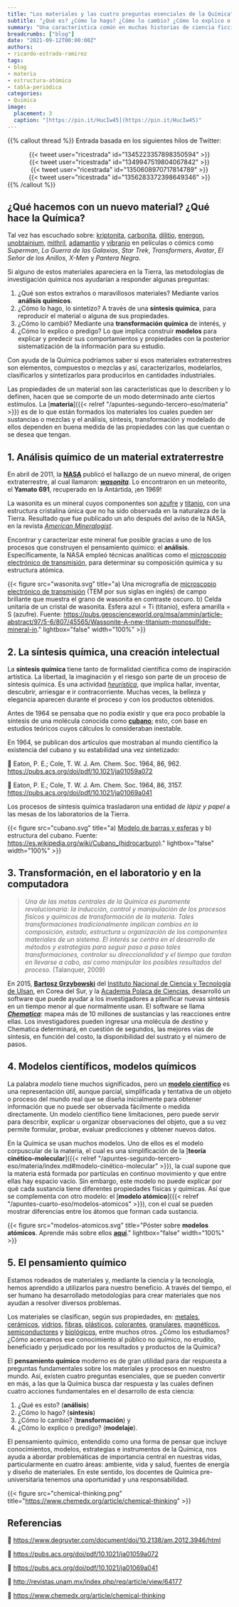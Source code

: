 ```yaml
---
title: "Los materiales y las cuatro preguntas esenciales de la Química"
subtitle: "¿Qué es? ¿Cómo lo hago? ¿Cómo lo cambio? ¿Cómo lo explico o predigo?"
summary: "Una característica común en muchas historias de ciencia ficción es la aparición de materiales de origen extraterrestre, con propiedades inusuales, extraordinarias, a veces benéficas y otras veces perjudiciales para los protagonistas y antagonistas de la historia."
breadcrumbs: ["blog"]
date: "2021-09-12T00:00:00Z"
authors:
- ricardo-estrada-ramirez
tags:
- blog
- materia
- estructura-atómica
- tabla-periódica
categories:
- Química
image:
  placement: 3
  caption: "[https://pin.it/HucIw45](https://pin.it/HucIw45)"
---
```


{{% callout thread %}}
Entrada basada en los siguientes hilos de Twitter:
<div align="center">
{{< tweet user="ricestrada" id="1345223357898350594" >}}
</div>
<div align="center">
{{< tweet user="ricestrada" id="1349947519804067842" >}}
</div>
<div align="center">
{{< tweet user="ricestrada" id="1350608970717814789" >}}
</div>
<div align="center">
{{< tweet user="ricestrada" id="1356283372398649346" >}}
</div>
{{% /callout %}}

## ¿Qué hacemos con un nuevo material? ¿Qué hace la Química?

Tal vez has escuchado sobre: [kriptonita](https://es.wikipedia.org/wiki/Kryptonita), [carbonita](https://starwars.fandom.com/es/wiki/Carbonita), [dilitio](https://es.wikipedia.org/wiki/Dilitio), [energon](https://transformerscinematicuniverse.fandom.com/es/wiki/Energon), [unobtainium](https://es.wikipedia.org/wiki/Unobtainium), [mithril](https://es.wikipedia.org/wiki/Mithril), [adamantio](https://es.wikipedia.org/wiki/Adamantium) y [vibranio](https://es.wikipedia.org/wiki/Vibranium) en películas o cómics como *Superman*, *La Guerra de las Galaxias*, *Star Trek*, *Transformers*, *Avatar*, *El Señor de los Anillos*, *X-Men* y *Pantera Negra*.

Si alguno de estos materiales apareciera en la Tierra, las metodologías de investigación química nos ayudarían a responder algunas preguntas:

1. ¿Qué son estos extraños o maravillosos materiales? Mediante varios **análisis químicos**.
2. ¿Cómo lo hago, lo sintetizo? A través de una **síntesis química**, para reproducir el material o alguna de sus propiedades.
3. ¿Cómo lo cambió? Mediante una **transformación química** de interés, y
4. ¿Cómo lo explico o predigo? Lo que implica construir **modelos** para explicar y predecir sus comportamientos y propiedades con la posterior sistematización de la información para su estudio.

Con ayuda de la Química podríamos saber si esos materiales extraterrestres son elementos, compuestos o mezclas y así, caracterizarlos, modelarlos, clasificarlos y sintetizarlos para producirlos en cantidades industriales.

Las propiedades de un material son las características que lo describen y lo definen, hacen que se comporte de un modo determinado ante ciertos estímulos. La [**materia**]({{< relref "/apuntes-segundo-tercero-eso/materia" >}}) es de lo que están formados los materiales los cuales pueden ser sustancias o mezclas y el análisis, síntesis, transformación y modelado de ellos dependen en buena medida de las propiedades con las que cuentan o se desea que tengan.

## 1. Análisis químico de un material extraterrestre

En abril de 2011, la [**NASA**](https://www.nasa.gov) publicó el hallazgo de un nuevo mineral, de origen extraterrestre, al cual llamaron: [***wasonita***](https://es.wikipedia.org/wiki/Wasonita). Lo encontraron en un meteorito, el **Yamato 691**, recuperado en la Antártida, ¡en 1969!

La wasonita es un mineral cuyos componentes son [azufre](https://es.wikipedia.org/wiki/Azufre) y [titanio](https://es.wikipedia.org/wiki/Titanio), con una estructura cristalina única que no ha sido observada en la naturaleza de la Tierra. Resultado que fue publicado un año después del aviso de la NASA, en la revista [*American Mineralogist*](https://pubs.geoscienceworld.org/msa/ammin/article-abstract/97/5-6/807/45565/Wassonite-A-new-titanium-monosulfide-mineral-in).

Encontrar y caracterizar este mineral fue posible gracias a uno de los procesos que construyen el pensamiento químico: el **análisis**. Específicamente, la NASA empleó técnicas analíticas como el [microscopio electrónico de transmisión](https://es.wikipedia.org/wiki/Microscopio_electrónico_de_transmisión), para determinar su composición química y su estructura atómica.

{{< figure src="wasonita.svg" title="a) Una micrografía de [microscopio electrónico de transmisión](https://es.wikipedia.org/wiki/Microscopio_electrónico_de_transmisión) (TEM por sus siglas en inglés) de campo brillante que muestra el grano de wasonita en contraste oscuro. b) Celda unitaria de un cristal de wasonita. Esfera azul = Ti (titanio), esfera amarilla = S (azufre). Fuente: https://pubs.geoscienceworld.org/msa/ammin/article-abstract/97/5-6/807/45565/Wassonite-A-new-titanium-monosulfide-mineral-in." lightbox="false" width="100%" >}}

## 2. La síntesis química, una creación intelectual

La **síntesis química** tiene tanto de formalidad científica como de inspiración artística. La libertad, la imaginación y el riesgo son parte de un proceso de síntesis química. Es una actividad [*heurística*](https://es.wikipedia.org/wiki/Heur%C3%ADstica), que implica hallar, inventar, descubrir, arriesgar e ir contracorriente. Muchas veces, la belleza y elegancia aparecen durante el proceso y con los productos obtenidos.

Antes de 1964 se pensaba que no podía existir y que era poco probable la síntesis de una molécula conocida como [**cubano**](https://es.wikipedia.org/wiki/Cubano_(hidrocarburo)); esto, con base en estudios teóricos cuyos cálculos lo consideraban inestable.

En 1964, se publican dos artículos que mostraban al mundo científico la existencia del cubano y su estabilidad una vez sintetizado:

📖 Eaton, P. E.; Cole, T. W. J. Am. Chem. Soc. 1964, 86, 962. https://pubs.acs.org/doi/pdf/10.1021/ja01059a072

📖 Eaton, P. E.; Cole, T. W. J. Am. Chem. Soc. 1964, 86, 3157. https://pubs.acs.org/doi/pdf/10.1021/ja01069a041

Los procesos de síntesis química trasladaron una entidad *de lápiz y papel* a las mesas de los laboratorios de la Tierra.

{{< figure src="cubano.svg" title="a) [Modelo de barras y esferas](https://es.wikipedia.org/wiki/Modelo_de_barras_y_esferas) y b) estructura del cubano. Fuente: https://es.wikipedia.org/wiki/Cubano_(hidrocarburo)." lightbox="false" width="100%" >}}

## 3. Transformación, en el laboratorio y en la computadora

> *Una de las metas centrales de la Química es puramente revolucionaria: la inducción, control y manipulación de los procesos físicos y químicos de transformación de la materia. Tales transformaciones tradicionalmente implican cambios en la composición, estado, estructura u organización de los componentes materiales de un sistema. El interés se centra en el desarrollo de métodos y estrategias para seguir paso a paso tales transformaciones, controlar su direccionalidad y el tiempo que tardan en llevarse a cabo, así como manipular los posibles resultados del proceso.* (Talanquer, 2009)

En 2015, [**Bartosz Grzybowski**](http://grzybowski-group.net/people/bartosz.asp) del [Instituto Nacional de Ciencia y Tecnología de Ulsan](https://www.unist.ac.kr/?go=main), en Corea del Sur, y la [Academia Polaca de Ciencias](https://es.wikipedia.org/wiki/Academia_Polaca_de_Ciencias), desarrolló un software que puede ayudar a los investigadores a planificar nuevas síntesis en un tiempo menor al que normalmente usan. El software se llama [***Chematica***](https://en.wikipedia.org/wiki/Chematica): mapea más de 10 millones de sustancias y las reacciones entre ellas. Los investigadores pueden ingresar una molécula de *destino* y Chematica determinará, en cuestión de segundos, las mejores vías de síntesis, en función del costo, la disponibilidad del sustrato y el número de pasos.

## 4. Modelos científicos, modelos químicos

La palabra *modelo* tiene muchos significados, pero un [**modelo científico**](https://es.wikipedia.org/wiki/Modelo_cient%C3%ADfico) es una representación útil, aunque parcial, simplificada y tentativa de un objeto o proceso del mundo real que se diseña inicialmente para obtener información que no puede ser observada fácilmente o medida directamente. Un modelo científico tiene limitaciones, pero puede servir para describir, explicar u organizar observaciones del objeto, que a su vez permite formular, probar, evaluar predicciones y obtener nuevos datos.

En la Química se usan muchos modelos. Uno de ellos es el modelo corpuscular de la materia, el cual es una simplificación de la [**teoría cinético-molecular**]({{< relref "/apuntes-segundo-tercero-eso/materia/index.md#modelo-cinético-molecular" >}}), la cual supone que la materia está formada por partículas en continuo movimiento y que entre ellas hay espacio vacío. Sin embargo, este modelo no puede explicar por qué cada sustancia tiene diferentes propiedades físicas y químicas. Así que se complementa con otro modelo: el [**modelo atómico**]({{< relref "/apuntes-cuarto-eso/modelos-atomicos" >}}), con el cual se pueden mostrar diferencias entre los átomos que forman cada sustancia.

{{< figure src="modelos-atomicos.svg" title="Póster sobre **modelos atómicos**. Aprende más sobre ellos [**aquí**](https://fisiquimicamente.com/recursos-fisica-quimica/apuntes/4eso/modelos-atomicos/)." lightbox="false" width="100%" >}}

## 5. El pensamiento químico

Estamos rodeados de materiales y, mediante la ciencia y la tecnología, hemos aprendido a utilizarlos para nuestro beneficio. A través del tiempo, el ser humano ha desarrollado metodologías para crear materiales que nos ayudan a resolver diversos problemas.

Los materiales se clasifican, según sus propiedades, en: [metales](https://es.wikipedia.org/wiki/Metal), [cerámicos](https://es.wikipedia.org/wiki/Material_cerámico), [vidrios](https://es.wikipedia.org/wiki/Vidrio), [fibras](https://es.wikipedia.org/wiki/Fibra_(desambiguación)), [plásticos](https://es.wikipedia.org/wiki/Plástico), [colorantes](https://es.wikipedia.org/wiki/Colorante), [granulares](https://es.wikipedia.org/wiki/Materia_granular), [magnéticos](https://es.wikipedia.org/wiki/Magnetismo#Tipos_de_materiales_magnéticos), [semiconductores](https://es.wikipedia.org/wiki/Semiconductor) y [biológicos](https://es.wikipedia.org/wiki/Material_biológico), entre muchos otros. ¿Cómo los estudiamos? ¿Cómo acercamos ese conocimiento al público no químico, no erudito, beneficiado y perjudicado por los resultados y productos de la Química?

El **pensamiento químico** moderno es de gran utilidad para dar respuesta a preguntas fundamentales sobre los materiales y procesos en nuestro mundo. Así, existen cuatro preguntas esenciales, que se pueden convertir en más, a las que la Química busca dar respuesta y las cuales definen cuatro acciones fundamentales en el desarrollo de esta ciencia:

1. ¿Qué es esto? (**análisis**)
2. ¿Cómo lo hago? (**síntesis**)
3. ¿Cómo lo cambio? (**transformación**) y
4. ¿Cómo lo explico o predigo? (**modelaje**).
  
El pensamiento químico, entendido como una forma de pensar que incluye conocimientos, modelos, estrategias e instrumentos de la Química, nos ayuda a abordar problemáticas de importancia central en nuestras vidas, particularmente en cuatro áreas: ambiente, vida y salud, fuentes de energía y diseño de materiales. En este sentido, los docentes de Química pre-universitaria tenemos una oportunidad y una responsabilidad.

{{< figure src="chemical-thinking.png" title="https://www.chemedx.org/article/chemical-thinking" >}}

## Referencias

🔗 https://www.degruyter.com/document/doi/10.2138/am.2012.3946/html

🔗 https://pubs.acs.org/doi/pdf/10.1021/ja01059a072

🔗 https://pubs.acs.org/doi/pdf/10.1021/ja01069a041

🔗 http://revistas.unam.mx/index.php/req/article/view/64177

🔗 https://www.chemedx.org/article/chemical-thinking
